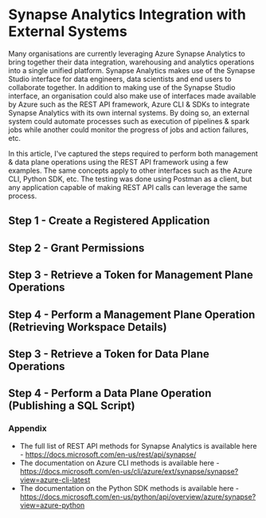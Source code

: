 # Synapse Analytics Integration with External Systems

Many organisations are currently leveraging Azure Synapse Analytics to bring together their data integration, warehousing and analytics operations into a single unified platform. Synapse Analytics makes use of the Synapse Studio interface for data engineers, data scientists and end users to collaborate together. In addition to making use of the Synapse Studio interface, an organisation could also make use of interfaces made available by Azure such as the REST API framework, Azure CLI & SDKs to integrate Synapse Analytics with its own internal systems. By doing so, an external system could automate processes such as execution of pipelines & spark jobs while another could monitor the progress of jobs and action failures, etc.

In this article, I've captured the steps required to perform both management & data plane operations using the REST API framework using a few examples. The same concepts apply to other interfaces such as the Azure CLI, Python SDK, etc. The testing was done using Postman as a client, but any application capable of making REST API calls can leverage the same process.

## Step 1 - Create a Registered Application

## Step 2 - Grant Permissions

## Step 3 - Retrieve a Token for Management Plane Operations

## Step 4 - Perform a Management Plane Operation (Retrieving Workspace Details)

## Step 3 - Retrieve a Token for Data Plane Operations

## Step 4 - Perform a Data Plane Operation (Publishing a SQL Script)

### Appendix

* The full list of REST API methods for Synapse Analytics is available here - https://docs.microsoft.com/en-us/rest/api/synapse/
* The documentation on Azure CLI methods is available here - https://docs.microsoft.com/en-us/cli/azure/ext/synapse/synapse?view=azure-cli-latest
* The documentation on the Python SDK methods is available here - https://docs.microsoft.com/en-us/python/api/overview/azure/synapse?view=azure-python
